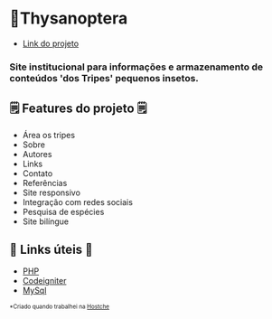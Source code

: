 # 🐜Thysanoptera

- <a href="http://www.thysanoptera.com.br" target="_blank">Link do projeto</a>

### Site institucional para informações e armazenamento de conteúdos 'dos Tripes' pequenos insetos.


## 🗒️ Features do projeto 🗒️

- Área os tripes
- Sobre
- Autores
- Links
- Contato
- Referências
- Site responsivo
- Integração com redes sociais
- Pesquisa de espécies
- Site bilíngue

## 💎 Links úteis 💎
- [PHP](https://www.php.net/)
- [Codeigniter](https://www.codeigniter.com/)
- [MySql](https://www.mysql.com/)


<small style="font-size: 10px">*Criado quando trabalhei na <a href="https://www.hostche.com.br/" target="_blank">Hostche</a></small>
